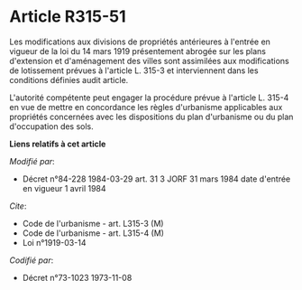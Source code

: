# Article R315-51

Les modifications aux divisions de propriétés antérieures à l'entrée en vigueur de la loi du 14 mars 1919 présentement
abrogée sur les plans d'extension et d'aménagement des villes sont assimilées aux modifications de lotissement prévues à
l'article L. 315-3 et interviennent dans les conditions définies audit article.

L'autorité compétente peut engager la procédure prévue à l'article L. 315-4 en vue de mettre en concordance les règles
d'urbanisme applicables aux propriétés concernées avec les dispositions du plan d'urbanisme ou du plan d'occupation des sols.

**Liens relatifs à cet article**

_Modifié par_:

  - Décret n°84-228 1984-03-29 art. 31 3 JORF 31 mars 1984 date d'entrée en vigueur 1 avril 1984

_Cite_:

  - Code de l'urbanisme - art. L315-3 (M)
  - Code de l'urbanisme - art. L315-4 (M)
  - Loi n°1919-03-14

_Codifié par_:

  - Décret n°73-1023 1973-11-08
